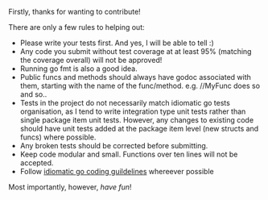 Firstly, thanks for wanting to contribute!

There are only a few rules to helping out:

* Please write your tests first. And yes, I will be able to tell :) 
* Any code you submit without test coverage at at least 95% (matching the coverage overall) will not be approved! 
* Running go fmt is also a good idea.
* Public funcs and methods should always have godoc associated with them, starting with the name of the func/method. e.g. //MyFunc does so and so..
* Tests in the project do not necessarily match idiomatic go tests organisation, as I tend to write integration type unit tests rather than single package item unit tests. However, 
any changes to existing code should have unit tests added at the package item level (new structs and funcs) where possible.
* Any broken tests should be corrected before submitting.
* Keep code modular and small. Functions over ten lines will not be accepted.
* Follow [idiomatic go coding guildelines](https://golang.org/doc/effective_go.html) whereever possible

Most importantly, however, *have fun*!

